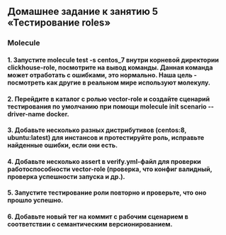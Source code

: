 ## Домашнее задание к занятию 5 «Тестирование roles»
### Molecule
#### 1. Запустите molecule test -s centos_7 внутри корневой директории clickhouse-role, посмотрите на вывод команды. Данная команда может отработать с ошибками, это нормально. Наша цель - посмотреть как другие в реальном мире используют молекулу.
#### 2. Перейдите в каталог с ролью vector-role и создайте сценарий тестирования по умолчанию при помощи molecule init scenario --driver-name docker.
#### 3. Добавьте несколько разных дистрибутивов (centos:8, ubuntu:latest) для инстансов и протестируйте роль, исправьте найденные ошибки, если они есть.
#### 4. Добавьте несколько assert в verify.yml-файл для проверки работоспособности vector-role (проверка, что конфиг валидный, проверка успешности запуска и др.).
#### 5. Запустите тестирование роли повторно и проверьте, что оно прошло успешно.
#### 6. Добавьте новый тег на коммит с рабочим сценарием в соответствии с семантическим версионированием.
